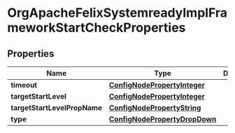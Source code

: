 
# OrgApacheFelixSystemreadyImplFrameworkStartCheckProperties

## Properties
Name | Type | Description | Notes
------------ | ------------- | ------------- | -------------
**timeout** | [**ConfigNodePropertyInteger**](ConfigNodePropertyInteger.md) |  |  [optional]
**targetStartLevel** | [**ConfigNodePropertyInteger**](ConfigNodePropertyInteger.md) |  |  [optional]
**targetStartLevelPropName** | [**ConfigNodePropertyString**](ConfigNodePropertyString.md) |  |  [optional]
**type** | [**ConfigNodePropertyDropDown**](ConfigNodePropertyDropDown.md) |  |  [optional]



